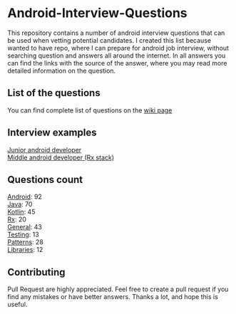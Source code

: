 # Android-Interview-Questions

This repository contains a number of android interview questions that can be used when vetting potential candidates. I created this list because wanted to have repo, where I can prepare for android job interview, without searching question and answers all around the internet. In all answers you can find the links with the source of the answer, where you may read more detailed information on the question.

## List of the questions
You can find complete list of questions on the [wiki page](https://github.com/Kirchhoff-/Android-Interview-Questions/wiki)

## Interview examples
[Junior android developer](https://github.com/Kirchhoff-/Android-Interview-Questions/wiki/Junior-android-developer-interview-questions)  
[Middle android developer (Rx stack)](https://github.com/Kirchhoff-/Android-Interview-Questions/wiki/Middle-android-developer-interview-questions-(Rx-stack))

## Questions count

[Android](https://github.com/Kirchhoff-/Android-Interview-Questions/tree/master/Android): 92  
[Java](https://github.com/Kirchhoff-/Android-Interview-Questions/tree/master/Java): 70  
[Kotlin](https://github.com/Kirchhoff-/Android-Interview-Questions/tree/master/Kotlin): 45  
[Rx](https://github.com/Kirchhoff-/Android-Interview-Questions/tree/master/Rx): 20  
[General](https://github.com/Kirchhoff-/Android-Interview-Questions/tree/master/General): 43  
[Testing](https://github.com/Kirchhoff-/Android-Interview-Questions/tree/master/Testing): 13  
[Patterns](https://github.com/Kirchhoff-/Android-Interview-Questions/tree/master/Patterns): 28  
[Libraries](https://github.com/Kirchhoff-/Android-Interview-Questions/tree/master/Libraries): 12


## Contributing
Pull Request are highly appreciated. Feel free to create a pull request if you find any mistakes or have better answers. Thanks a lot, and hope this is useful.
